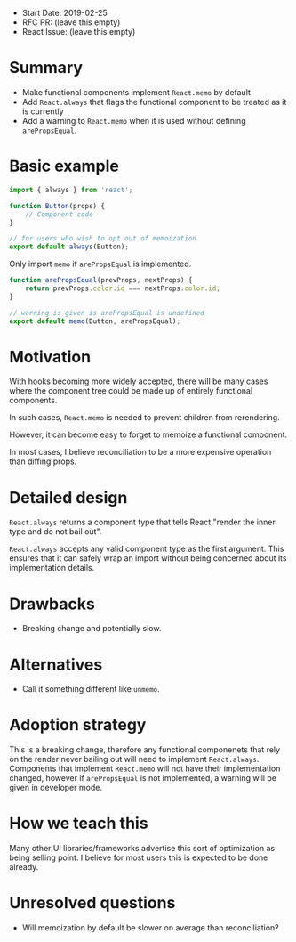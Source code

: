 -   Start Date: 2019-02-25
-   RFC PR: (leave this empty)
-   React Issue: (leave this empty)

# Summary

-   Make functional components implement `React.memo` by default
-   Add `React.always` that flags the functional component to be treated as it is currently
-   Add a warning to `React.memo` when it is used without defining `arePropsEqual`.

# Basic example

```js
import { always } from 'react';

function Button(props) {
    // Component code
}

// for users who wish to opt out of memoization
export default always(Button);
```

Only import `memo` if `arePropsEqual` is implemented.

```js
function arePropsEqual(prevProps, nextProps) {
    return prevProps.color.id === nextProps.color.id;
}

// warning is given is arePropsEqual is undefined
export default memo(Button, arePropsEqual);
```

# Motivation

With hooks becoming more widely accepted, there will be many cases where the component tree could be made up of entirely functional components.

In such cases, `React.memo` is needed to prevent children from rerendering.

However, it can become easy to forget to memoize a functional component.

In most cases, I believe reconciliation to be a more expensive operation than diffing props.

# Detailed design

`React.always` returns a component type that tells React "render the inner type and do not bail out".

`React.always` accepts any valid component type as the first argument. This ensures that it can safely wrap an import without being concerned about its implementation details.

# Drawbacks

-   Breaking change and potentially slow.

# Alternatives

-   Call it something different like `unmemo`.

# Adoption strategy

This is a breaking change, therefore any functional componenets that rely on the render never bailing out will need to implement `React.always`. Components that implement `React.memo` will not have their implementation changed, however if `arePropsEqual` is not implemented, a warning will be given in developer mode.

# How we teach this

Many other UI libraries/frameworks advertise this sort of optimization as being selling point. I believe for most users this is expected to be done already.

# Unresolved questions

-   Will memoization by default be slower on average than reconciliation?

